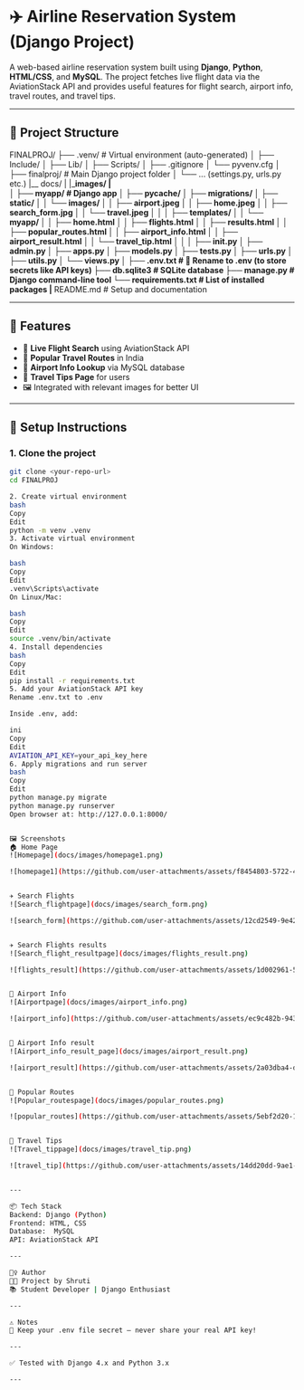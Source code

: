 # ✈️ Airline Reservation System (Django Project)

A web-based airline reservation system built using **Django**, **Python**, **HTML/CSS**, and **MySQL**. The project fetches live flight data via the AviationStack API and provides useful features for flight search, airport info, travel routes, and travel tips.

---

## 📁 Project Structure

FINALPROJ/
├── .venv/                      # Virtual environment (auto-generated)
│   ├── Include/
│   ├── Lib/
│   ├── Scripts/
│   ├── .gitignore
│   └── pyvenv.cfg
│
├── finalproj/                 # Main Django project folder
│   └── ... (settings.py, urls.py etc.)
|__ docs/
|    |___images/
|          
│
├── myapp/                     # Django app
│   ├── __pycache__/
│   ├── migrations/
│   ├── static/
│   │   └── images/
│   │       ├── airport.jpeg
│   │       ├── home.jpeg
│   │       ├── search_form.jpg
│   │       └── travel.jpeg
│   │
│   ├── templates/
│   │   └── myapp/
│   │       ├── home.html
│   │       ├── flights.html
│   │       ├── results.html
│   │       ├── popular_routes.html
│   │       ├── airport_info.html
│   │       ├── airport_result.html
│   │       └── travel_tip.html
│   │
│   ├── __init__.py
│   ├── admin.py
│   ├── apps.py
│   ├── models.py
│   ├── tests.py
│   ├── urls.py
│   ├── utils.py
│   └── views.py
│
├── .env.txt                   # 🔴 Rename to .env (to store secrets like API keys)
├── db.sqlite3                 # SQLite database
├── manage.py                  # Django command-line tool
└── requirements.txt           # List of installed packages
|__ README.md                  #  Setup and documentation

---

## 🚀 Features

- 🔎 **Live Flight Search** using AviationStack API  
- 🧭 **Popular Travel Routes** in India  
- 🛫 **Airport Info Lookup** via MySQL database  
- 🧳 **Travel Tips Page** for users  
- 🖼️ Integrated with relevant images for better UI

---

## 🔧 Setup Instructions

### 1. Clone the project
```bash
git clone <your-repo-url>
cd FINALPROJ

2. Create virtual environment
bash
Copy
Edit
python -m venv .venv
3. Activate virtual environment
On Windows:

bash
Copy
Edit
.venv\Scripts\activate
On Linux/Mac:

bash
Copy
Edit
source .venv/bin/activate
4. Install dependencies
bash
Copy
Edit
pip install -r requirements.txt
5. Add your AviationStack API key
Rename .env.txt to .env

Inside .env, add:

ini
Copy
Edit
AVIATION_API_KEY=your_api_key_here
6. Apply migrations and run server
bash
Copy
Edit
python manage.py migrate
python manage.py runserver
Open browser at: http://127.0.0.1:8000/


🖼️ Screenshots
🏠 Home Page
![Homepage](docs/images/homepage1.png)

![homepage1](https://github.com/user-attachments/assets/f8454803-5722-49bb-a7bd-8e3b925336d2)


✈️ Search Flights
![Search_flightpage](docs/images/search_form.png)

![search_form](https://github.com/user-attachments/assets/12cd2549-9e42-42fe-a94d-2d817e9e4bd0)


✈️ Search Flights results
![Search_flight_resultpage](docs/images/flights_result.png)

![flights_result](https://github.com/user-attachments/assets/1d002961-55fb-4167-8226-9722e4d7dbf6)


📍 Airport Info
![Airportpage](docs/images/airport_info.png)

![airport_info](https://github.com/user-attachments/assets/ec9c482b-9431-4fc3-b806-7e024435e7e6)


📍 Airport Info result
![Airport_info_result_page](docs/images/airport_result.png)

![airport_result](https://github.com/user-attachments/assets/2a03dba4-ddb1-44b8-a35e-91c6865d2d77)


📌 Popular Routes
![Popular_routespage](docs/images/popular_routes.png)

![popular_routes](https://github.com/user-attachments/assets/5ebf2d20-1088-4a25-aed8-9f608b180135)


📝 Travel Tips
![Travel_tippage](docs/images/travel_tip.png)

![travel_tip](https://github.com/user-attachments/assets/14dd20dd-9ae1-4a10-b718-f475cd86fff2)


---

📦 Tech Stack
Backend: Django (Python)
Frontend: HTML, CSS
Database:  MySQL
API: AviationStack API

---

🙋‍♀️ Author
👩‍💻 Project by Shruti 
📚 Student Developer | Django Enthusiast

---

⚠️ Notes
🔐 Keep your .env file secret – never share your real API key!

---

✅ Tested with Django 4.x and Python 3.x

---

